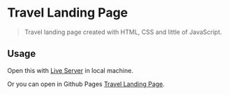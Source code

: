 # Travel Landing Page

> Travel landing page created with HTML, CSS and little of JavaScript.

## Usage

Open this with [Live Server](https://marketplace.visualstudio.com/items?itemName=ritwickdey.LiveServer) in local machine.

Or you can open in Github Pages [Travel Landing Page](https://franzamd.github.io/travel-landing-page/).
